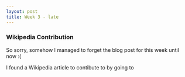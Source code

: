 ```yaml
---
layout: post
title: Week 3 - late
---
```


### Wikipedia Contribution 

So sorry, somehow I managed to forget the blog post for this week until now :(

I found a Wikipedia article to contibute to by going to  
